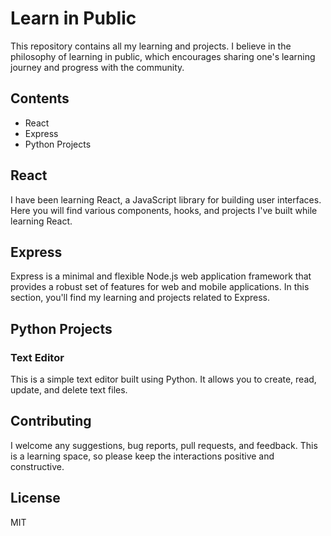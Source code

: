 # Learn in Public

This repository contains all my learning and projects. I believe in the philosophy of learning in public, which encourages sharing one's learning journey and progress with the community.

## Contents

- React
- Express
- Python Projects

## React

I have been learning React, a JavaScript library for building user interfaces. Here you will find various components, hooks, and projects I've built while learning React.

## Express

Express is a minimal and flexible Node.js web application framework that provides a robust set of features for web and mobile applications. In this section, you'll find my learning and projects related to Express.

## Python Projects

### Text Editor

This is a simple text editor built using Python. It allows you to create, read, update, and delete text files.

## Contributing

I welcome any suggestions, bug reports, pull requests, and feedback. This is a learning space, so please keep the interactions positive and constructive.

## License

MIT


